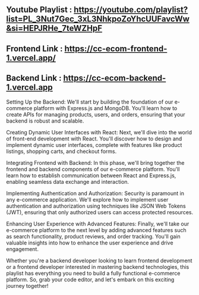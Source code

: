 ## Youtube Playlist : https://youtube.com/playlist?list=PL_3Nut7Gec_3xL3NhkpoZoYhcUUFavcWw&si=HEPJRHe_7teWZHpF
## Frontend Link : https://cc-ecom-frontend-1.vercel.app/
## Backend Link : https://cc-ecom-backend-1.vercel.app

Setting Up the Backend: We'll start by building the foundation of our e-commerce platform with Express.js and MongoDB. You'll learn how to create APIs for managing products, users, and orders, ensuring that your backend is robust and scalable.

Creating Dynamic User Interfaces with React: Next, we'll dive into the world of front-end development with React. You'll discover how to design and implement dynamic user interfaces, complete with features like product listings, shopping carts, and checkout forms.

Integrating Frontend with Backend: In this phase, we'll bring together the frontend and backend components of our e-commerce platform. You'll learn how to establish communication between React and Express.js, enabling seamless data exchange and interaction.

Implementing Authentication and Authorization: Security is paramount in any e-commerce application. We'll explore how to implement user authentication and authorization using techniques like JSON Web Tokens (JWT), ensuring that only authorized users can access protected resources.

Enhancing User Experience with Advanced Features: Finally, we'll take our e-commerce platform to the next level by adding advanced features such as search functionality, product reviews, and order tracking. You'll gain valuable insights into how to enhance the user experience and drive engagement.

Whether you're a backend developer looking to learn frontend development or a frontend developer interested in mastering backend technologies, this playlist has everything you need to build a fully functional e-commerce platform. So, grab your code editor, and let's embark on this exciting journey together!
